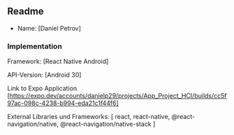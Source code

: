 ## Readme

* Name:	[Daniel Petrov]

### Implementation

Framework:	[React Native Android]

API-Version:	[Android 30]

Link to Expo Application
[https://expo.dev/accounts/danielp29/projects/App_Project_HCI/builds/cc5f97ac-098c-4238-b994-eda21c1f44f6]

External Libraries und Frameworks:
[
    react, 
    react-native, 
    @react-navigation/native,
    @react-navigation/native-stack
]